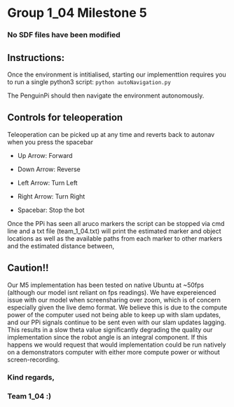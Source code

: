 # Group 1_04 Milestone 5 
### No SDF files have been modified

## Instructions:
Once the environment is intitialised, starting our implementtion requires you to run a single python3 script:
`python autoNavigation.py`

The PenguinPi should then navigate the environment autonomously.

## Controls for teleoperation
Teleoperation can be picked up at any time and reverts back to autonav when you press the spacebar

- Up Arrow: Forward

- Down Arrow: Reverse

- Left Arrow: Turn Left 

- Right Arrow: Turn Right 

- Spacebar: Stop the bot

Once the PPi has seen all aruco markers the script can be stopped via cmd line and a txt file (team_1_04.txt) will print the estimated marker and object locations as well as the available paths from each marker to other markers and the estimated distance between,

## Caution!!
Our M5 implementation has been tested on native Ubuntu at ~50fps (although our model isnt reliant on fps readings). We have expereienced issue with our model when screensharing over zoom, which is of concern especially given the live demo format. We believe this is due to the compute power of the computer used not being able to keep up with slam updates, and our PPi signals continue to be sent even with our slam updates lagging. This results in a slow theta value significantly degrading the quality our implementation since the robot angle is an integral component.
If this happens we would request that would implementation could be run natively on a demonstrators computer with either more compute power or without screen-recording.


### Kind regards,
### Team 1_04 :)